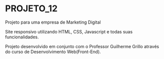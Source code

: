 # PROJETO_12
 Projeto para uma empresa de Marketing Digital

 Site responsivo utilizando HTML, CSS, Javascript e todas suas funcionalidades.

 Projeto desenvolvido em conjunto com o Professor Guilherme Grillo através do curso de Desenvolvimento Web(Front-End).

 
